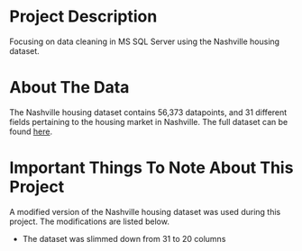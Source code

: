 # Project Description
Focusing on data cleaning in MS SQL Server using the Nashville housing dataset.

# About The Data
The Nashville housing dataset contains 56,373 datapoints, and 31 different fields pertaining to the housing market in Nashville. The full dataset can be found [here](https://www.kaggle.com/datasets/tmthyjames/nashville-housing-data?select=Nashville_housing_data_2013_2016.csv). 

# Important Things To Note About This Project
A modified version of the Nashville housing dataset was used during this project. The modifications are listed below.
  - The dataset was slimmed down from 31 to 20 columns



